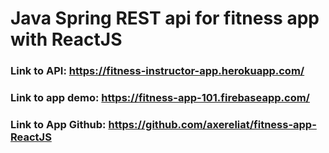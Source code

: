 # Java Spring REST api for fitness app with ReactJS
### Link to API: https://fitness-instructor-app.herokuapp.com/
### Link to app demo: https://fitness-app-101.firebaseapp.com/


### Link to App Github: https://github.com/axereliat/fitness-app-ReactJS
